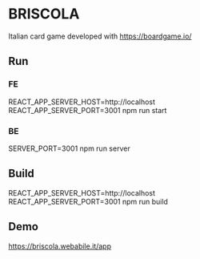 # BRISCOLA

Italian card game developed with https://boardgame.io/

## Run

### FE

REACT_APP_SERVER_HOST=http://localhost REACT_APP_SERVER_PORT=3001 npm run start

### BE

SERVER_PORT=3001 npm run server

## Build

REACT_APP_SERVER_HOST=http://localhost REACT_APP_SERVER_PORT=3001 npm run build

## Demo

https://briscola.webabile.it/app
